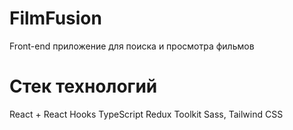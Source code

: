 # FilmFusion
Front-end приложение для поиска и просмотра фильмов

# Cтек технологий
React + React Hooks
TypeScript
Redux Toolkit
Sass, Tailwind CSS
